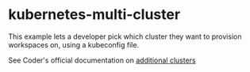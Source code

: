# kubernetes-multi-cluster

This example lets a developer pick which cluster they want to provision workspaces on, using a kubeconfig file.

See Coder's official documentation on [additional clusters](https://coder.com/docs/v2/latest/platforms/kubernetes/additional-clusters)